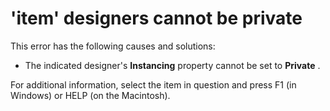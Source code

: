 
# 'item' designers cannot be private

This error has the following causes and solutions:



- The indicated designer's  **Instancing** property cannot be set to **Private** .
    

For additional information, select the item in question and press F1 (in Windows) or HELP (on the Macintosh).
